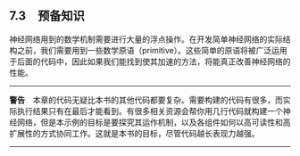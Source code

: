    

## 7.3　预备知识

神经网络用到的数学机制需要进行大量的浮点操作。在开发简单神经网络的实际结构之前，我们需要用到一些数学原语（primitive）。这些简单的原语将被广泛运用于后面的代码中，因此如果我们能找到使其加速的方法，将能真正改善神经网络的性能。

---

  

**警告**　本章的代码无疑比本书的其他代码都要复杂。需要构建的代码有很多，而实际执行结果只有在最后才能看到。有很多相关资源会帮你用几行代码就构建一个神经网络，但是本示例的目标是要探究其运作机制，以及各组件如何以高可读性和高扩展性的方式协同工作。这就是本书的目标，尽管代码越长表现力越强。

---